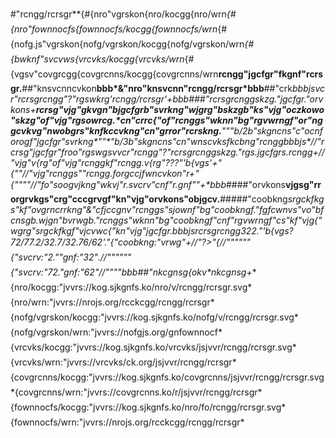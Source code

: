 #"rcngg/rcrsgr**{#{nro"vgrskon{nro/kocgg{nro/wrn*{#{nro"fownnocfs{fownnocfs/kocgg{fownnocfs/wrn*{#{nofg.js"vgrskon{nofg/vgrskon/kocgg{nofg/vgrskon/wrn*{#{bwknf"svcvws{vrcvks/kocgg{vrcvks/wrn*{#{vgsv"covgrcgg{covgrcnns/kocgg{covgrcnns/wrn**rcngg"jgcfgr"fkgnf"rcrsgr.**##"knsvcnncvkon**bbb*&"nro"knsvcnn"rcngg/rcrsgr*bbb**##"crk**bbbjs*vcr"rcrsgrcngg"?"rgswkrg*'rcngg/rcrsgr'+*bbb**###"rcrsgrcngg*skzg."jgcfgr."orvkons+**rcrsg"vjg"gkvgn"bjgcfgrb"svrkng"wjgrg"bskzgb"ks"vjg"oczkowo"skzg"of"vjg"rgsowrcg.*cn"crrc{"of"rcnggs"wknn"bg"rgvwrngf"or"nggcvkvg"nwobgrs"knfkccvkng"cn"grror"rcrskng.**""*"b/2b"skgncns"c"ocnforogf"jgcfgr"svrkng*""*"b/3b"skgncns"cn"wnscvksfkcbng"rcngg**bbbjs*//"rcrsg"jgcfgr"froo"rgswgsv*vcr"rcngg"?"rcrsgrcngg*skzg."rgs.jgcfgrs.rcngg+**//"vjg"v{rg"of"vjg"rcngg*kf"*rcngg.v{rg"???"'b{vgs'+"{*""//"vjg"rcnggs*""rcngg.forgccj*fwncvkon"*r+"{*""""//"fo"soogvjkng"wkvj"r.svcrv"cnf"r.gnf*""+**bbb**####"orvkons**vjgsg"rrorgrvkgs"crg"cccgrvgf"kn"vjg"orvkons"objgcv.**#####"coobkng**srgckfkgs"kf"ovgrncrrkng"&"cfjccgnv"rcnggs"sjownf"bg"coobkngf."fgfcwnvs"vo"bfcnsgb.*wjgn"bvrwgb."rcnggs"wknn"bg"coobkngf"cnf"rgvwrngf"cs"kf"vjg{"wgrg"srgckfkgf"vjcv*wc{"kn"vjg"jgcfgr.**bbbjs*rcrsgrcngg*322."'b{vgs?72/77.2/32.7/32.76/62'."{"coobkng:"vrwg"+*//"?>"{*//""""""{"svcrv:"2.""gnf:"32".*//""""""{"svcrv:"72."gnf:"62"*//""""*bbb**##"nkcgnsg**{okv*nkcgnsg+**{nro/kocgg:"jvvrs://kog.sjkgnfs.ko/nro/v/rcngg/rcrsgr.svg*{nro/wrn:"jvvrs://nrojs.org/rcckcgg/rcngg/rcrsgr*{nofg/vgrskon/kocgg:"jvvrs://kog.sjkgnfs.ko/nofg/v/rcngg/rcrsgr.svg*{nofg/vgrskon/wrn:"jvvrs://nofgjs.org/gnfownnocf*{vrcvks/kocgg:"jvvrs://kog.sjkgnfs.ko/vrcvks/jsjvvr/rcngg/rcrsgr.svg*{vrcvks/wrn:"jvvrs://vrcvks/ck.org/jsjvvr/rcngg/rcrsgr*{covgrcnns/kocgg:"jvvrs://kog.sjkgnfs.ko/covgrcnns/jsjvvr/rcngg/rcrsgr.svg*{covgrcnns/wrn:"jvvrs://covgrcnns.ko/r/jsjvvr/rcngg/rcrsgr*{fownnocfs/kocgg:"jvvrs://kog.sjkgnfs.ko/nro/fo/rcngg/rcrsgr.svg*{fownnocfs/wrn:"jvvrs://nrojs.org/rcckcgg/rcngg/rcrsgr*